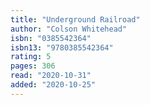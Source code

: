 ```yaml
---
title: "Underground Railroad"
author: "Colson Whitehead"
isbn: "0385542364"
isbn13: "9780385542364"
rating: 5
pages: 306
read: "2020-10-31"
added: "2020-10-25"
---
```


